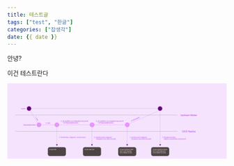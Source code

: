 ```yaml
---
title: 테스트글
tags: ["test", "한글"]
categories: ["잡생각"]
date: {{ date }}
---
```


안녕?

이건 테스트란다

![사진](/images/test.png)